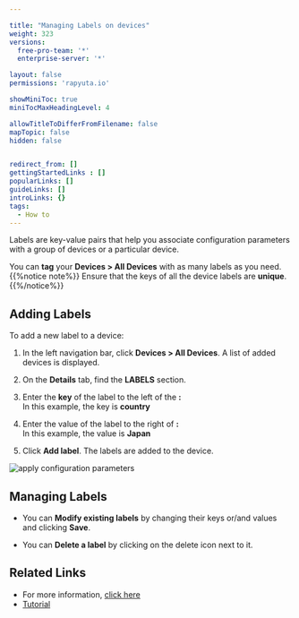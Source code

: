 ```yaml
---

title: "Managing Labels on devices"
weight: 323
versions:
  free-pro-team: '*'
  enterprise-server: '*'

layout: false
permissions: 'rapyuta.io'

showMiniToc: true
miniTocMaxHeadingLevel: 4

allowTitleToDifferFromFilename: false
mapTopic: false
hidden: false


redirect_from: []
gettingStartedLinks : []
popularLinks: []
guideLinks: []
introLinks: {}
tags:
  - How to
---
```


Labels are key-value pairs that help you associate configuration parameters with a group of devices or a particular device.

You can **tag** your **Devices > All Devices** with as many labels as you need. 
{{%notice note%}}
Ensure that the keys of all the device labels are **unique**.
{{%/notice%}}

## Adding Labels
To add a new label to a device:

1. In the left navigation bar, click **Devices > All Devices**. A list of added devices is displayed.

2. On the **Details** tab, find the **LABELS** section.

3. Enter the **key** of the label to the left of the **:**     
 In this example, the key is **country**

4. Enter the value of the label to the right of **:**     
In this example, the value is **Japan**

5. Click **Add label**. The labels are added to the device.

![apply configuration parameters](/images/getting-started/apply-config-paramas/add-device-label.png?classes=border,shadow&width=70pc)


## Managing Labels

* You can **Modify existing labels** by changing their keys or/and values and clicking **Save**.

* You can **Delete a label** by clicking on the delete icon next to it. 



## Related Links

* For more information, [click here](/5_deep-dives/51_managing-devices/dynamic-configuration)
* [Tutorial](/4_tutorials/41_beginner/413_dynamic-configurations)
